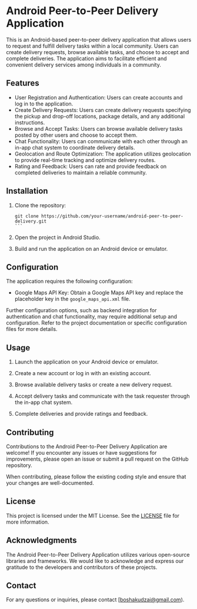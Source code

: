 # Android Peer-to-Peer Delivery Application

This is an Android-based peer-to-peer delivery application that allows users to request and fulfill delivery tasks within a local community. Users can create delivery requests, browse available tasks, and choose to accept and complete deliveries. The application aims to facilitate efficient and convenient delivery services among individuals in a community.

## Features

- User Registration and Authentication: Users can create accounts and log in to the application.
- Create Delivery Requests: Users can create delivery requests specifying the pickup and drop-off locations, package details, and any additional instructions.
- Browse and Accept Tasks: Users can browse available delivery tasks posted by other users and choose to accept them.
- Chat Functionality: Users can communicate with each other through an in-app chat system to coordinate delivery details.
- Geolocation and Route Optimization: The application utilizes geolocation to provide real-time tracking and optimize delivery routes.
- Rating and Feedback: Users can rate and provide feedback on completed deliveries to maintain a reliable community.

## Installation

1. Clone the repository:

   ````shell
   git clone https://github.com/your-username/android-peer-to-peer-delivery.git
   ```

2. Open the project in Android Studio.

3. Build and run the application on an Android device or emulator.

## Configuration

The application requires the following configuration:

- Google Maps API Key: Obtain a Google Maps API key and replace the placeholder key in the `google_maps_api.xml` file.

Further configuration options, such as backend integration for authentication and chat functionality, may require additional setup and configuration. Refer to the project documentation or specific configuration files for more details.

## Usage

1. Launch the application on your Android device or emulator.

2. Create a new account or log in with an existing account.

3. Browse available delivery tasks or create a new delivery request.

4. Accept delivery tasks and communicate with the task requester through the in-app chat system.

5. Complete deliveries and provide ratings and feedback.

## Contributing

Contributions to the Android Peer-to-Peer Delivery Application are welcome! If you encounter any issues or have suggestions for improvements, please open an issue or submit a pull request on the GitHub repository.

When contributing, please follow the existing coding style and ensure that your changes are well-documented.

## License

This project is licensed under the MIT License. See the [LICENSE](LICENSE) file for more information.

## Acknowledgments

The Android Peer-to-Peer Delivery Application utilizes various open-source libraries and frameworks. We would like to acknowledge and express our gratitude to the developers and contributors of these projects.

## Contact

For any questions or inquiries, please contact [boshakudzai@gmail.com).
